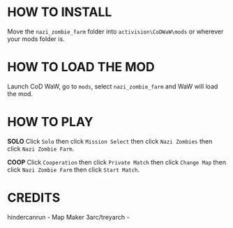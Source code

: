 # HOW TO INSTALL

Move the `nazi_zombie_farm` folder into `activision\CoDWaW\mods` or wherever your mods folder is.

# HOW TO LOAD THE MOD

Launch CoD WaW, go to `mods`, select `nazi_zombie_farm` and WaW will load the mod.

# HOW TO PLAY

**SOLO**
Click `Solo` then click `Mission Select` then click `Nazi Zombies` then click `Nazi Zombie Farm`.

**COOP**
Click `Cooperation` then click `Private Match` then click `Change Map` then click `Nazi Zombie Farm` then click `Start Match`.

# CREDITS

hindercanrun - Map Maker
3arc/treyarch - 
